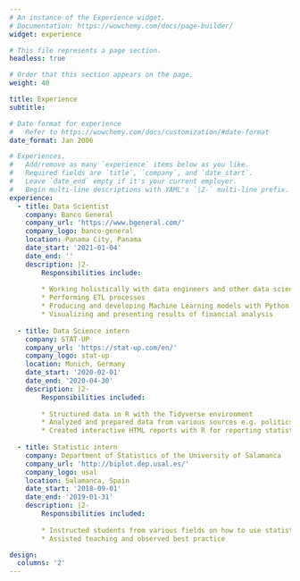 ```yaml
---
# An instance of the Experience widget.
# Documentation: https://wowchemy.com/docs/page-builder/
widget: experience

# This file represents a page section.
headless: true

# Order that this section appears on the page.
weight: 40

title: Experience
subtitle:

# Date format for experience
#   Refer to https://wowchemy.com/docs/customization/#date-format
date_format: Jan 2006

# Experiences.
#   Add/remove as many `experience` items below as you like.
#   Required fields are `title`, `company`, and `date_start`.
#   Leave `date_end` empty if it's your current employer.
#   Begin multi-line descriptions with YAML's `|2-` multi-line prefix.
experience:
  - title: Data Scientist
    company: Banco General
    company_url: 'https://www.bgeneral.com/'
    company_logo: banco-general
    location: Panama City, Panama
    date_start: '2021-01-04'
    date_end: ''
    description: |2-
        Responsibilities include:
        
        * Working holistically with data engineers and other data scientists
        * Performing ETL processes
        * Producing and developing Machine Learning models with Python
        * Visualizing and presenting results of financial analysis
        
  - title: Data Science intern
    company: STAT-UP
    company_url: 'https://stat-up.com/en/'
    company_logo: stat-up
    location: Munich, Germany
    date_start: '2020-02-01'
    date_end: '2020-04-30'
    description: |2-
        Responsibilities included:
        
        * Structured data in R with the Tidyverse environment
        * Analyzed and prepared data from various sources e.g. politics, financial, personal data
        * Created interactive HTML reports with R for reporting statistical analysis
    
  - title: Statistic intern
    company: Department of Statistics of the University of Salamanca
    company_url: 'http://biplot.dep.usal.es/'
    company_logo: usal
    location: Salamanca, Spain
    date_start: '2018-09-01'
    date_end: '2019-01-31'
    description: |2-
        Responsibilities included:
        
        * Instructed students from various fields on how to use statistics in their work
        * Assisted teaching and observed best practice

design:
  columns: '2'
---
```

